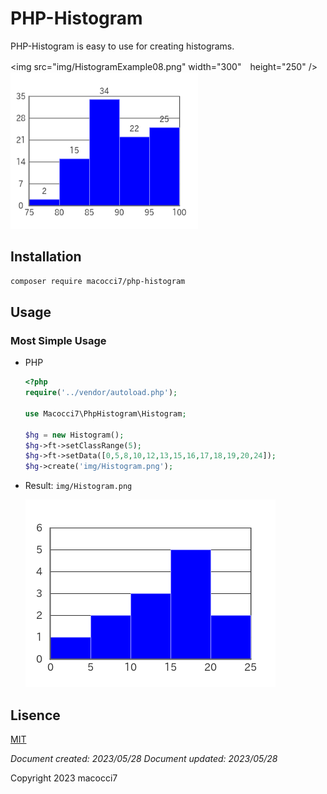 # PHP-Histogram

PHP-Histogram is easy to use for creating histograms.

<img src="img/HistogramExample08.png" width="300"　height="250" />　<img src="img/HistogramOhtaniShohei2023-05-15.png" width="300" height="250" /><br/>

## Installation

```bash
composer require macocci7/php-histogram
```

## Usage

### Most Simple Usage

- PHP

    ```php
    <?php
    require('../vendor/autoload.php');

    use Macocci7\PhpHistogram\Histogram;

    $hg = new Histogram();
    $hg->ft->setClassRange(5);
    $hg->ft->setData([0,5,8,10,12,13,15,16,17,18,19,20,24]);
    $hg->create('img/Histogram.png');
    ```

- Result: `img/Histogram.png`

    <img src="img/Histogram.png">

## Lisence

[MIT](LICENSE)

*Document created: 2023/05/28*
*Document updated: 2023/05/28*

Copyright 2023 macocci7
